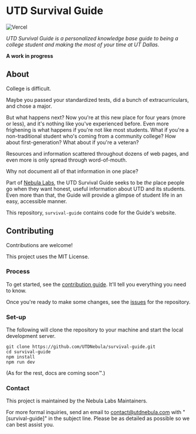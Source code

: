 # UTD Survival Guide

![Vercel](https://vercelbadge.vercel.app/api/UTDNebula/survival-guide)

_UTD Survival Guide is a personalized knowledge base guide to being a college student and making the most of your time at UT Dallas._

**A work in progress**

## About

College is difficult.

Maybe you passed your standardized tests, did a bunch of extracurriculars, and
chose a major.

But what happens next? Now you're at this new place for four years (more or
less), and it's nothing like you've experienced before. Even more frighening is
what happens if you're not like most students. What if you're a non-traditional
student who's coming from a community college? How about first-generation? What
about if you're a veteran?

Resources and information scattered throughout dozens of web pages, and even
more is only spread through word-of-mouth.

Why not document all of that information in one place?

Part of [Nebula Labs](https://utdnebula.com), the UTD Survival
Guide seeks to be _the_ place people go when they want honest, useful
information about UTD and its students. Even more than that, the Guide will
provide a glimpse of student life in an easy, accessible manner.

This repository, `survival-guide` contains code for the Guide's website.

## Contributing

Contributions are welcome!

This project uses the MIT License.

### Process

To get started, see the [contribution guide](./CONTRIBUTING.md). It'll tell you
everything you need to know.

Once you're ready to make some changes, see the
[issues](https://github.com/UTDNebula/survival-guide/issues) for the repository.

### Set-up

The following will clone the repository to your machine and start the local
development server.

```shell script
git clone https://github.com/UTDNebula/survival-guide.git
cd survival-guide
npm install
npm run dev
```

(As for the rest, docs are coming soon™.)

### Contact

This project is maintained by the Nebula Labs Maintainers.

For more formal inquiries, send an email to contact@utdnebula.com with
"[survival-guide]" in the subject line. Please be as detailed as possible so we can best
assist you.
